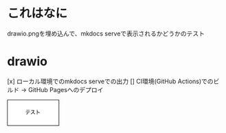 # これはなに

drawio.pngを埋め込んで、mkdocs serveで表示されるかどうかのテスト

# drawio

[x] ローカル環境でのmkdocs serveでの出力
[] CI環境(GitHub Actions)でのビルド -> GitHub Pagesへのデプロイ

![drawioの埋め込み](./images/test.drawio.png)